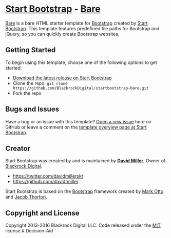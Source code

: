 # [Start Bootstrap](http://startbootstrap.com/) - [Bare](http://startbootstrap.com/template-overviews/bare/)

[Bare](http://startbootstrap.com/template-overviews/bare/) is a bare HTML starter template for [Bootstrap](http://getbootstrap.com/) created by [Start Bootstrap](http://startbootstrap.com/). This template features predefined file paths for Bootstrap and jQuery, so you can quickly create Bootstrap websites.

## Getting Started

To begin using this template, choose one of the following options to get started:
* [Download the latest release on Start Bootstrap](http://startbootstrap.com/template-overviews/bare/)
* Clone the repo: `git clone https://github.com/BlackrockDigital/startbootstrap-bare.git`
* Fork the repo

## Bugs and Issues

Have a bug or an issue with this template? [Open a new issue](https://github.com/BlackrockDigital/startbootstrap-bare/issues) here on GitHub or leave a comment on the [template overview page at Start Bootstrap](http://startbootstrap.com/template-overviews/bare/).

## Creator

Start Bootstrap was created by and is maintained by **[David Miller](http://davidmiller.io/)**, Owner of [Blackrock Digital](http://blackrockdigital.io/).

* https://twitter.com/davidmillerskt
* https://github.com/davidtmiller

Start Bootstrap is based on the [Bootstrap](http://getbootstrap.com/) framework created by [Mark Otto](https://twitter.com/mdo) and [Jacob Thorton](https://twitter.com/fat).

## Copyright and License

Copyright 2013-2016 Blackrock Digital LLC. Code released under the [MIT](https://github.com/BlackrockDigital/startbootstrap-bare/blob/gh-pages/LICENSE) license.# Decision-Aid
